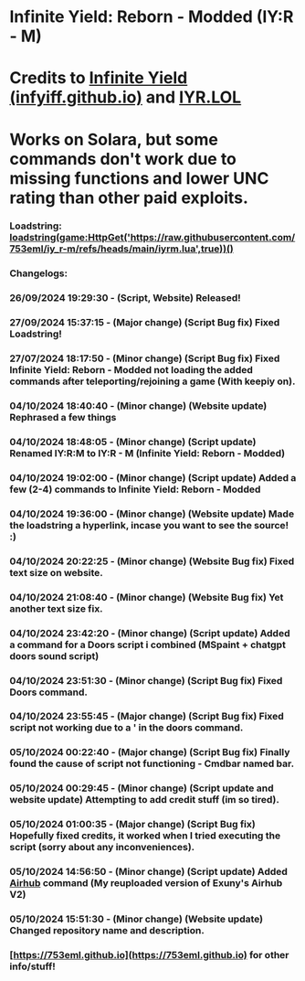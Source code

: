 # Infinite Yield: Reborn - Modded (IY:R - M)

# Credits to [Infinite Yield (infyiff.github.io)](https://infyiff.github.io) and [IYR.LOL](https://iyr.lol)

# Works on Solara, but some commands don't work due to missing functions and lower UNC rating than other paid exploits.

### Loadstring: [loadstring(game:HttpGet('https://raw.githubusercontent.com/753eml/iy_r-m/refs/heads/main/iyrm.lua',true))()](https://raw.githubusercontent.com/753eml/iy_r-m/refs/heads/main/iyrm.lua)

### Changelogs:

### 26/09/2024 19:29:30 - (Script, Website) Released!

### 27/09/2024 15:37:15 - (Major change) (Script Bug fix) Fixed Loadstring!

### 27/07/2024 18:17:50 - (Minor change) (Script Bug fix) Fixed Infinite Yield: Reborn - Modded not loading the added commands after teleporting/rejoining a game (With keepiy on).

### 04/10/2024 18:40:40 - (Minor change) (Website update) Rephrased a few things

### 04/10/2024 18:48:05 - (Minor change) (Script update) Renamed IY:R:M to IY:R - M (Infinite Yield: Reborn - Modded)

### 04/10/2024 19:02:00 - (Minor change) (Script update) Added a few (2-4) commands to Infinite Yield: Reborn - Modded

### 04/10/2024 19:36:00 - (Minor change) (Website update) Made the loadstring a hyperlink, incase you want to see the source! :)

### 04/10/2024 20:22:25 - (Minor change) (Website Bug fix) Fixed text size on website.

### 04/10/2024 21:08:40 - (Minor change) (Website Bug fix) Yet another text size fix.

### 04/10/2024 23:42:20 - (Minor change) (Script update) Added a command for a Doors script i combined (MSpaint + chatgpt doors sound script)

### 04/10/2024 23:51:30 - (Minor change) (Script Bug fix) Fixed Doors command.

### 04/10/2024 23:55:45 - (Major change) (Script Bug fix) Fixed script not working due to a ' in the doors command.

### 05/10/2024 00:22:40 - (Major change) (Script Bug fix) Finally found the cause of script not functioning - Cmdbar named bar.

### 05/10/2024 00:29:45 - (Minor change) (Script update and website update) Attempting to add credit stuff (im so tired).

### 05/10/2024 01:00:35 - (Major change) (Script Bug fix) Hopefully fixed credits, it worked when I tried executing the script (sorry about any inconveniences).

### 05/10/2024 14:56:50 - (Minor change) (Script update) Added [Airhub](https://github.com/Exunys/AirHub-V2) command (My reuploaded version of Exuny's Airhub V2)

### 05/10/2024 15:51:30 - (Minor change) (Website update) Changed repository name and description.

### [https://753eml.github.io](https://753eml.github.io) for other info/stuff!
